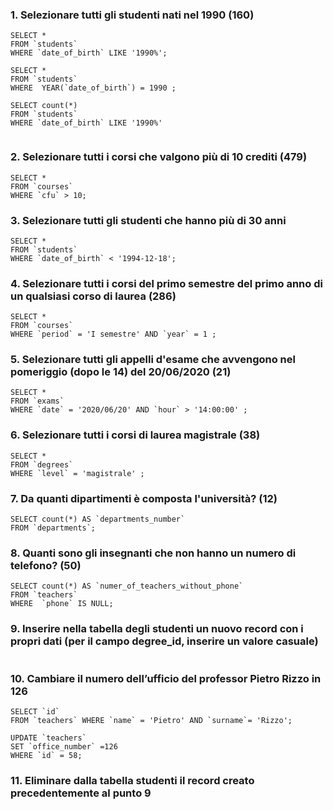  ### 1. Selezionare tutti gli studenti nati nel 1990 (160)

```
SELECT *
FROM `students`
WHERE `date_of_birth` LIKE '1990%';

```

```
SELECT *
FROM `students`
WHERE  YEAR(`date_of_birth`) = 1990 ;

```

```
SELECT count(*)
FROM `students`
WHERE `date_of_birth` LIKE '1990%'


```


### 2. Selezionare tutti i corsi che valgono più di 10 crediti (479)

```
SELECT *
FROM `courses`
WHERE `cfu` > 10;

```


### 3. Selezionare tutti gli studenti che hanno più di 30 anni

```
SELECT *
FROM `students`
WHERE `date_of_birth` < '1994-12-18';

```


### 4. Selezionare tutti i corsi del primo semestre del primo anno di un qualsiasi corso di laurea (286)

```
SELECT *
FROM `courses`
WHERE `period` = 'I semestre' AND `year` = 1 ;
```


### 5. Selezionare tutti gli appelli d'esame che avvengono nel pomeriggio (dopo le 14) del 20/06/2020 (21)

```
SELECT *
FROM `exams`
WHERE `date` = '2020/06/20' AND `hour` > '14:00:00' ;

```

### 6. Selezionare tutti i corsi di laurea magistrale (38)

```
SELECT *
FROM `degrees`
WHERE `level` = 'magistrale' ;

```



### 7. Da quanti dipartimenti è composta l'università? (12)

```
SELECT count(*) AS `departments_number`
FROM `departments`;
```


### 8. Quanti sono gli insegnanti che non hanno un numero di telefono? (50)

```
SELECT count(*) AS `numer_of_teachers_without_phone`
FROM `teachers`
WHERE  `phone` IS NULL;

```


### 9. Inserire nella tabella degli studenti un nuovo record con i propri dati (per il campo degree_id, inserire un valore casuale)

```

```

### 10. Cambiare il numero dell’ufficio del professor Pietro Rizzo in 126

```
SELECT `id`
FROM `teachers` WHERE `name` = 'Pietro' AND `surname`= 'Rizzo';

UPDATE `teachers`
SET `office_number` =126
WHERE `id` = 58;

```


### 11. Eliminare dalla tabella studenti il record creato precedentemente al punto 9

```

```